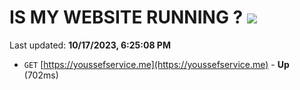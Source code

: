 # IS MY WEBSITE RUNNING ? [![](https://img.shields.io/static/v1?label=Sponsor&message=%E2%9D%A4&logo=GitHub&color=%23fe8e86)](https://github.com/sponsors/<username>)

Last updated: **10/17/2023, 6:25:08 PM**

- `GET` [https://youssefservice.me](https://youssefservice.me) - **Up** (702ms)
